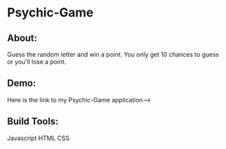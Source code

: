 # Psychic-Game

## About:
Guess the random letter and win a point. You only get 10 chances to guess or you'll lose a point. 

## Demo:
Here is the link to my Psychic-Game application--> 

## Build Tools: 
Javascript
HTML
CSS
